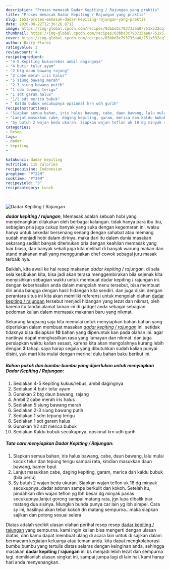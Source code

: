 ```yaml
---
description: "Proses memasak Dadar Kepiting / Rajungan yang praktis"
title: "Proses memasak Dadar Kepiting / Rajungan yang praktis"
slug: 1653-proses-memasak-dadar-kepiting-rajungan-yang-praktis
date: 2020-08-22T12:36:26.871Z
image: https://img-global.cpcdn.com/recipes/03bbd3c793733aa0/751x532cq70/dadar-kepiting-rajungan-foto-resep-utama.jpg
thumbnail: https://img-global.cpcdn.com/recipes/03bbd3c793733aa0/751x532cq70/dadar-kepiting-rajungan-foto-resep-utama.jpg
cover: https://img-global.cpcdn.com/recipes/03bbd3c793733aa0/751x532cq70/dadar-kepiting-rajungan-foto-resep-utama.jpg
author: Barry Flores
ratingvalue: 3
reviewcount: 4
recipeingredient:
- "4-5 Kepiting kukusrebus ambil dagingnya"
- "4 butir telur ayam"
- "2 btg daun bawang rajang"
- "2 cabe merah iris halus"
- "5 siung bawang merah"
- "2-3 siung bawang putih"
- "1 sdm tepung terigu"
- "1 sdt garam halus"
- "1/2 sdt merica bubuk"
- " Kaldu bubuk secukupnya opsional krn udh gurih"
recipeinstructions:
- "Siapkan semua bahan, iris halus bawang, cabe, daun bawang, lalu mulai kocok telur dan tepung terigu sampai rata, kmdian masukkan daun bawang, bamer bput"
- "Lanjut masukkan cabe, daging kepiting, garam, merica dan kaldu bubuk (bila perlu)"
- "Sy butuh 2 wajan beda ukuran. Siapkan wajan teflon uk 18 dg minyak secukupnya..dadar adonan sampe berkulit dan kokoh. Setelah itu, pindahkan dlm wajan teflon yg lbh besar dg minyak panas secukupnya,lanjut goreng sampai matang rata, jgn lupa dibalik biar matang dua sisinya. Mungkin bunda punya car lain yg lbh simpel. Cara sy ini, hasilnya akan tebal kokoh dn matang sempurna...maka siapkan sajikan dan potong sesuai selera"
categories:
- Resep
tags:
- dadar
- kepiting
- 

katakunci: dadar kepiting  
nutrition: 115 calories
recipecuisine: Indonesian
preptime: "PT22M"
cooktime: "PT39M"
recipeyield: "3"
recipecategory: Lunch

---
```



![Dadar Kepiting / Rajungan](https://img-global.cpcdn.com/recipes/03bbd3c793733aa0/751x532cq70/dadar-kepiting-rajungan-foto-resep-utama.jpg)

<b><i>dadar kepiting / rajungan</i></b>, Memasak adalah sebuah hobi yang menyenangkan dilakukan oleh berbagai kalangan. tidak hanya para ibu ibu, sebagian pria juga cukup banyak yang suka dengan kegemaran ini. walau hanya untuk sekedar bersenang senang dengan sahabat atau memang sudah menjadi hobi dalam dirinya. maka dari itu dalam dunia masakan sekarang sedikit banyak ditemukan pria dengan keahlian memasak yang luar biasa, dan banyak sekali juga kita melihat di banyak warung makan dan stand makanan mall yang menggunakan chef cowok sebagai juru masak terbaik nya.



Baiklah, kita awali ke hal resep makanan <i>dadar kepiting / rajungan</i>. di sela sela kesibukan kita, bisa jadi akan terasa menggembirakan bila sejenak kita menyisihkan sebagian waktu untuk membuat dadar kepiting / rajungan ini. dengan keberhasilan anda dalam mengolah menu tersebut, bisa membuat diri anda bangga dengan hasil hidangan kita sendiri. dan juga disini dengan perantara situs ini kita akan memiliki referensi untuk mengolah olahan <u>dadar kepiting / rajungan</u> tersebut menjadi hidangan yang lezat dan nikmat, oleh karena itu tandai alamat laman ini di gadget anda sebagai sebagian pedoman kalian dalam memasak makanan baru yang nikmat.


Sekarang langsung saja kita memulai untuk menyiapkan bahan bahan yang diperlukan dalam membuat masakan <u><i>dadar kepiting / rajungan</i></u> ini. setidak tidaknya bisa disiapkan <b>10</b> bahan yang diperuntuk kan pada olahan ini. agar nantinya dapat menghasilkan rasa yang lumayan dan nikmat. dan juga persiapkan waktu kalian sesaat, karena kita akan mengolahnya kurang lebih dengan <b>3</b> tahap. saya harap segala yang dibutuhkan sudah kalian punyai disini, yuk mari kita mulai dengan merinci dulu bahan baku berikut ini.

<!--inarticleads1-->

##### Bahan pokok dan bumbu-bumbu yang diperlukan untuk menyiapkan Dadar Kepiting / Rajungan:

1. Sediakan 4-5 Kepiting kukus/rebus, ambil dagingnya
1. Sediakan 4 butir telur ayam
1. Gunakan 2 btg daun bawang, rajang
1. Ambil 2 cabe merah iris halus
1. Sediakan 5 siung bawang merah
1. Sediakan 2-3 siung bawang putih
1. Sediakan 1 sdm tepung terigu
1. Sediakan 1 sdt garam halus
1. Gunakan 1/2 sdt merica bubuk
1. Sediakan  Kaldu bubuk secukupnya, opsional krn udh gurih




<!--inarticleads2-->

##### Tata cara menyiapkan Dadar Kepiting / Rajungan:

1. Siapkan semua bahan, iris halus bawang, cabe, daun bawang, lalu mulai kocok telur dan tepung terigu sampai rata, kmdian masukkan daun bawang, bamer bput
1. Lanjut masukkan cabe, daging kepiting, garam, merica dan kaldu bubuk (bila perlu)
1. Sy butuh 2 wajan beda ukuran. Siapkan wajan teflon uk 18 dg minyak secukupnya..dadar adonan sampe berkulit dan kokoh. Setelah itu, pindahkan dlm wajan teflon yg lbh besar dg minyak panas secukupnya,lanjut goreng sampai matang rata, jgn lupa dibalik biar matang dua sisinya. Mungkin bunda punya car lain yg lbh simpel. Cara sy ini, hasilnya akan tebal kokoh dn matang sempurna...maka siapkan sajikan dan potong sesuai selera




Diatas adalah sedikit ulasan olahan perihal resep resep <u>dadar kepiting / rajungan</u> yang sempurna. kami ingin kalian bisa mengerti dengan ulasan diatas, dan kamu dapat membuat ulang di acara lain untuk di sajikan dalam bermacam kegiatan keluarga atau teman anda. kita dapat mengkolaborasi bumbu bumbu yang tertulis diatas selaras dengan keinginan anda, sehingga masakan <b>dadar kepiting / rajungan</b> ini bs menjadi lebih lezat dan sempurna lagi. demikianlah ulasan singkat ini, sampai jumpa lagi di lain hal. kami harap hari anda menyenangkan.
